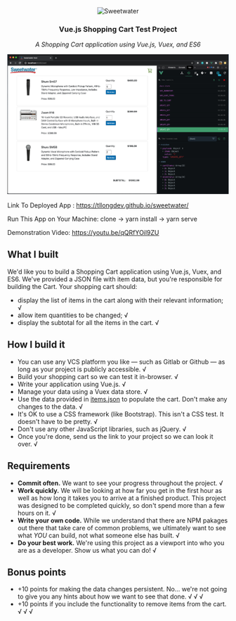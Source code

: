 <div align="center"><img src="https://media.sweetwater.com/api/i/f-webp__w-190__q-90__ha-f4546d53fe7e2931__hmac-a688b52eda3ea82987d2f7ba7fdad6cc81f97f4f/header/logo/sweetwater-logo.png.auto.webp" alt="Sweetwater" />
<h3>Vue.js Shopping Cart Test Project</h3>
</div>
<p align="center"><i>A Shopping Cart application using Vue.js, Vuex, and ES6</i></p>

<a href="https://tllongdev.github.io/sweetwater/"><img src="https://github.com/tllongdev/sweetwater-test/blob/master/public/ScreenShotSweetwaterCodeTestTimothyLeeLong.png" alt="" /></a>

Link To Deployed App : https://tllongdev.github.io/sweetwater/

Run This App on Your Machine: clone -> yarn install -> yarn serve 

Demonstration Video: https://youtu.be/qQRfYOil9ZU

## What I built

We'd like you to build a Shopping Cart application using Vue.js, Vuex, and ES6. We've provided a JSON file with item data, but you're responsible for building the Cart. Your shopping cart should:

- display the list of items in the cart along with their relevant information; √
- allow item quantities to be changed; √
- display the subtotal for all the items in the cart. √

## How I build it

- You can use any VCS platform you like — such as Gitlab or Github — as long as your project is publicly accessible. √
- Build your shopping cart so we can test it in-browser. √
- Write your application using Vue.js. √
- Manage your data using a Vuex data store. √
- Use the data provided in [items.json](items.json) to populate the cart. Don't make any changes to the data. √
- It's OK to use a CSS framework (like Bootstrap). This isn't a CSS test. It doesn't have to be pretty. √
- Don't use any other JavaScript libraries, such as jQuery. √
- Once you're done, send us the link to your project so we can look it over. √

## Requirements

- **Commit often.** We want to see your progress throughout the project. √
- **Work quickly.** We will be looking at how far you get in the first hour as well as how long it takes you to arrive at a finished product. This project was designed to be completed quickly, so don't spend more than a few hours on it. √
- **Write your own code.** While we understand that there are NPM pakages out there that take care of common problems, we ultimately want to see what _YOU_ can build, not what someone else has built. √
- **Do your best work.** We're using this project as a viewport into who you are as a developer. Show us what you can do! √

## Bonus points

- +10 points for making the data changes persistent. No... we're not going to give you any hints about how we want to see that done. √ √ √
- +10 points if you include the functionality to remove items from the cart. √ √ √
